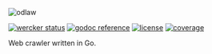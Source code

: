![odlaw](http://i.imgur.com/xZ1yGfJ.png)

  
[![wercker status](https://img.shields.io/wercker/ci/5491ef9c07fa3ea41500b8ee.svg?style=flat-square "wercker status")](https://app.wercker.com/project/bykey/cfdaa289516c1264f054d7d208d89ec7)
[![godoc reference](https://img.shields.io/badge/godoc-reference-blue.svg?style=flat-square "godoc reference")](https://godoc.org/github.com/nylar/odlaw)
[![license](http://img.shields.io/badge/license-unlicensed-red.svg?style=flat-square "license")](https://raw.githubusercontent.com/nylar/odlaw/master/LICENSE)
[![coverage](https://img.shields.io/coveralls/nylar/odlaw.svg?style=flat-square "coverage")](https://coveralls.io/r/nylar/odlaw)

  
Web crawler written in Go.
